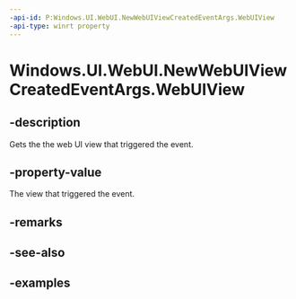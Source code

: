 ```yaml
---
-api-id: P:Windows.UI.WebUI.NewWebUIViewCreatedEventArgs.WebUIView
-api-type: winrt property
---
```


<!-- Property syntax.
public WebUIView WebUIView { get; }
-->

# Windows.UI.WebUI.NewWebUIViewCreatedEventArgs.WebUIView

## -description
Gets the the web UI view that triggered the event.

## -property-value
The view that triggered the event.

## -remarks

## -see-also

## -examples

